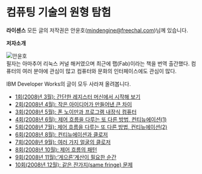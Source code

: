 # 컴퓨팅 기술의 원형 탐험

**라이센스** 모든 글의 저작권은 안윤호(mindengine@freechal.com)님께 있습니다.

**저자소개**

![안윤호](https://user-images.githubusercontent.com/25581533/73791730-3e360800-47e6-11ea-9de8-6e849f2127ff.png)  
필자는 아마추어 리눅스 커널 해커였으며 최근에 팹(Fab)이라는 책을 번역 출간했다. 컴퓨터의 여러 분야에 관심이 많고 컴퓨터와 문화의 인터페이스에도 관심이 많다.

IBM Developer Works의 글이 모두 사라져 올려봅니다.

* [1회(2008년 3월): 간단한 레지스터 머신에서 시작해 보기](https://github.com/black7375/ReadabilityDocs/blob/master/%EC%BB%B4%ED%93%A8%ED%8C%85%20%EA%B8%B0%EC%88%A0%EC%9D%98%20%EC%9B%90%ED%98%95%ED%83%90%ED%97%98/part1.org)
* [2회(2008년 4월): 작은 아이디어가 만들어낸 큰 차이](https://github.com/black7375/ReadabilityDocs/blob/master/%EC%BB%B4%ED%93%A8%ED%8C%85%20%EA%B8%B0%EC%88%A0%EC%9D%98%20%EC%9B%90%ED%98%95%ED%83%90%ED%97%98/part2.org)
* [3회(2008년 5월): 폰 노이만과 프로그램 내장식 컴퓨터](https://github.com/black7375/ReadabilityDocs/blob/master/%EC%BB%B4%ED%93%A8%ED%8C%85%20%EA%B8%B0%EC%88%A0%EC%9D%98%20%EC%9B%90%ED%98%95%ED%83%90%ED%97%98/part3.org)
* [4회(2008년 6월): 제어 흐름을 다루는 또 다른 방법, 컨티뉴에이션(1)](https://github.com/black7375/ReadabilityDocs/blob/master/%EC%BB%B4%ED%93%A8%ED%8C%85%20%EA%B8%B0%EC%88%A0%EC%9D%98%20%EC%9B%90%ED%98%95%ED%83%90%ED%97%98/part4.org)
* [5회(2008년 7월): 제어 흐름을 다루는 또 다른 방법, 컨티뉴에이션(2)](https://github.com/black7375/ReadabilityDocs/blob/master/%EC%BB%B4%ED%93%A8%ED%8C%85%20%EA%B8%B0%EC%88%A0%EC%9D%98%20%EC%9B%90%ED%98%95%ED%83%90%ED%97%98/part5.org)
* [6회(2008년 8월): 컨티뉴에이션과 클로저](https://github.com/black7375/ReadabilityDocs/blob/master/%EC%BB%B4%ED%93%A8%ED%8C%85%20%EA%B8%B0%EC%88%A0%EC%9D%98%20%EC%9B%90%ED%98%95%ED%83%90%ED%97%98/part6.org)
* [7회(2008년 9월): 여러 가지 얼굴의 클로저](https://github.com/black7375/ReadabilityDocs/blob/master/%EC%BB%B4%ED%93%A8%ED%8C%85%20%EA%B8%B0%EC%88%A0%EC%9D%98%20%EC%9B%90%ED%98%95%ED%83%90%ED%97%98/part7.org)
* [8회(2008년 10월): 제어 흐름의 패턴](https://github.com/black7375/ReadabilityDocs/blob/master/%EC%BB%B4%ED%93%A8%ED%8C%85%20%EA%B8%B0%EC%88%A0%EC%9D%98%20%EC%9B%90%ED%98%95%ED%83%90%ED%97%98/part8.org)
* [9회(2008년 11월):‘게으른’계산이 필요한 순간](https://github.com/black7375/ReadabilityDocs/blob/master/%EC%BB%B4%ED%93%A8%ED%8C%85%20%EA%B8%B0%EC%88%A0%EC%9D%98%20%EC%9B%90%ED%98%95%ED%83%90%ED%97%98/part9.org)
* [10회(2008년 12월): 같은 잔가지(same fringe) 문제](https://github.com/black7375/ReadabilityDocs/blob/master/%EC%BB%B4%ED%93%A8%ED%8C%85%20%EA%B8%B0%EC%88%A0%EC%9D%98%20%EC%9B%90%ED%98%95%ED%83%90%ED%97%98/part10.org)
